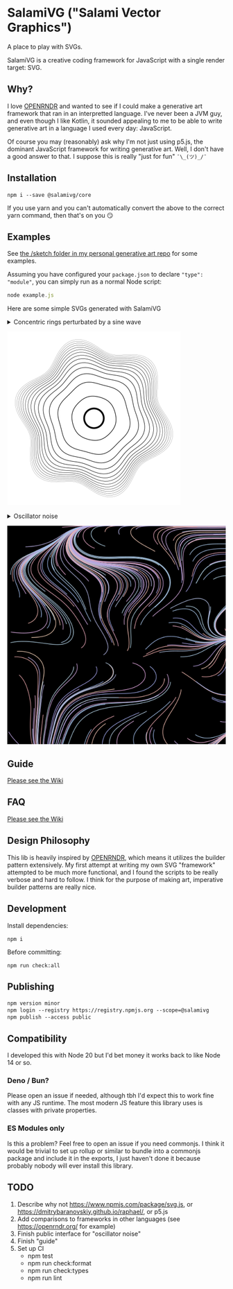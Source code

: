 # SalamiVG ("Salami Vector Graphics")

A place to play with SVGs.

SalamiVG is a creative coding framework for JavaScript with a single render target: SVG.

## Why?

I love [OPENRNDR](https://openrndr.org/) and wanted to see if I could make a generative art framework that ran in an interpretted language. I've never been a JVM guy, and even though I like Kotlin, it sounded appealing to me to be able to write generative art in a language I used every day: JavaScript.

Of course you may (reasonably) ask why I'm not just using p5.js, the dominant JavaScript framework for writing generative art. Well, I don't have a good answer to that. I suppose this is really "just for fun" `¯\_(ツ)_/¯`

## Installation

```
npm i --save @salamivg/core
```

If you use yarn and you can't automatically convert the above to the correct yarn command, then that's on you 😏

## Examples

See [the /sketch folder in my personal generative art repo](https://github.com/ericyd/generative-art/tree/57c17efb12df78fa5f4b5ab73adc6352a543cbbc/homegrown-svg/sketch) for some examples. 

Assuming you have configured your `package.json` to declare `"type": "module"`, you can simply run as a normal Node script:

```js
node example.js
```

Here are some simple SVGs generated with SalamiVG

<details>

<summary>Concentric rings perturbated by a sine wave</summary>

```js
import { renderSvg, circle, hypot, vec2, map } from '@salamivg/core'

const config = {
  width: 100,
  height: 100,
  scale: 2,
  loopCount: 1,
}

renderSvg(config, (svg) => {
  const center = vec2(svg.width, svg.height).div(2)
  svg.setBackground('#fff')
  svg.fill = null
  svg.stroke = '#000'

  svg.circle(circle({
    x: center.x,
    y: center.y,
    radius: hypot(svg.width, svg.height) * 0.04,
    'stroke-width': 1
  }))

  const nRings = 14
  for (let i = 1; i <= nRings; i++) {
    const baseRadius = map(0, Math.log(nRings), hypot(svg.width, svg.height) * 0.09, hypot(svg.width, svg.height) * 0.3, Math.log(i))
    const sineInfluence = map(0, Math.log(nRings), baseRadius * 0.01, baseRadius * 0.1, Math.log(i))
    svg.path((p) => {
      p.strokeWidth = map(1, nRings, 0.3, 0.05, i)
      let radius = baseRadius + Math.sin(0) * baseRadius * 0.1
      p.moveTo(vec2(Math.cos(0) * radius, Math.sin(0) * radius).add(center))
      for (let angle = 0; angle <= Math.PI * 2; angle += 0.05) {
        radius = baseRadius + Math.sin(angle * 6) * sineInfluence //baseRadius * 0.1
        p.lineTo(vec2(Math.cos(angle) * radius, Math.sin(angle) * radius).add(center))
      }
      p.close()
    })
  }
})
```

</details>

![concentric circles example output](./examples/concentric-circles.svg)

<details>

<summary>Oscillator noise</summary>

SalamiVG ships with a bespoke noise function called "oscillator noise".

```js
import {
  renderSvg,
  map,
  vec2,
  randomSeed,
  createRng,
  Vector2,
  random,
  ColorRgb,
  PI,
  cos,
  sin,
  ColorSequence,
  shuffle,
  createOscNoise,
} from '@salamivg/core'

const config = {
  width: 100,
  height: 100,
  scale: 3,
  loopCount: 1,
}

let seed = 5318189853830211 // randomSeed()

const colors = ['#B2D0DE', '#E0A0A5', '#9BB3E7', '#F1D1B8', '#D9A9D6']

renderSvg(config, (svg) => {
  svg.filenameMetadata = { seed }
  const rng = createRng(seed)
  svg.setBackground('#000')

  svg.fill = null
  svg.stroke = ColorRgb.Black
  svg.strokeWidth = 0.25
  svg.numericPrecision = 3

  const noise = createOscNoise(seed)
  const nPoints = 200
  const points = new Array(nPoints)
    .fill(0)
    .map(() => Vector2.random(0, svg.width, 0, svg.height, rng))
  const spectrum = ColorSequence.fromHexes(shuffle(colors, rng))

  const scale = random(0.05, 0.13, rng)
  for (const point of points) {
    svg.path((path) => {
      path.stroke = spectrum.at(random(0, 1, rng))
      path.moveTo(point)
      for (let i = 0; i < 100; i++) {
        let noiseVal = noise(path.cursor.x * scale, path.cursor.y * scale)
        let angle = map(-1, 1, -PI, PI, noiseVal)
        path.lineTo(path.cursor.add(vec2(cos(angle), sin(angle))))
      }
    })
  }

  // when loopCount > 1, this will randomize the seed on each iteration
  return () => {
    seed = randomSeed()
  }
})
```

</details>

![oscillator noise example output](./examples/oscillator-noise.svg)

## Guide

[Please see the Wiki](https://github.com/ericyd/salamivg/wiki)

## FAQ

[Please see the Wiki](https://github.com/ericyd/salamivg/wiki/FAQ)

## Design Philosophy

This lib is heavily inspired by [OPENRNDR](https://openrndr.org/), which means it utilizes the builder pattern extensively. My first attempt at writing my own SVG "framework" attempted to be much more functional, and I found the scripts to be really verbose and hard to follow. I think for the purpose of making art, imperative builder patterns are really nice.

## Development

Install dependencies:

```shell
npm i
```

Before committing:

```shell
npm run check:all
```

## Publishing

```shell
npm version minor
npm login --registry https://registry.npmjs.org --scope=@salamivg
npm publish --access public
```

## Compatibility

I developed this with Node 20 but I'd bet money it works back to like Node 14 or so.

### Deno / Bun?

Please open an issue if needed, although tbh I'd expect this to work fine with any JS runtime. The most modern JS feature this library uses is classes with private properties.

### ES Modules only

Is this a problem? Feel free to open an issue if you need commonjs. I think it would be trivial to set up rollup or similar to bundle into a commonjs package and include it in the exports, I just haven't done it because probably nobody will ever install this library.

## TODO

1. Describe why not https://www.npmjs.com/package/svg.js, or https://dmitrybaranovskiy.github.io/raphael/, or p5.js
2. Add comparisons to frameworks in other languages (see https://openrndr.org/ for example)
3. Finish public interface for "oscillator noise"
4. Finish "guide"
5. Set up CI
    - npm test
    - npm run check:format
    - npm run check:types
    - npm run lint
